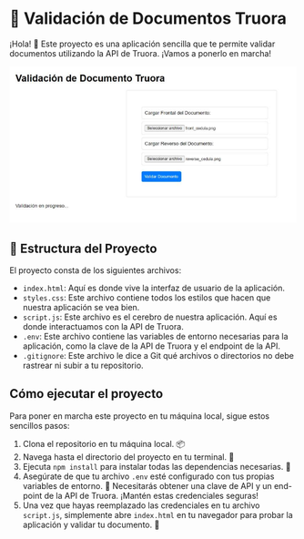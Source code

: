 # 📝 Validación de Documentos Truora

¡Hola! 👋 Este proyecto es una aplicación sencilla que te permite validar documentos utilizando la API de Truora. ¡Vamos a ponerlo en marcha!

![background checks Truora](img/screenshot-truora.jpeg "background checks Truora")

## 📂 Estructura del Proyecto

El proyecto consta de los siguientes archivos:

- `index.html`: Aquí es donde vive la interfaz de usuario de la aplicación.
- `styles.css`: Este archivo contiene todos los estilos que hacen que nuestra aplicación se vea bien.
- `script.js`: Este archivo es el cerebro de nuestra aplicación. Aquí es donde interactuamos con la API de Truora.
- `.env`: Este archivo contiene las variables de entorno necesarias para la aplicación, como la clave de la API de Truora y el endpoint de la API.
- `.gitignore`: Este archivo le dice a Git qué archivos o directorios no debe rastrear ni subir a tu repositorio.

## Cómo ejecutar el proyecto

Para poner en marcha este proyecto en tu máquina local, sigue estos sencillos pasos:

1. Clona el repositorio en tu máquina local. 📦
2. Navega hasta el directorio del proyecto en tu terminal. 🚀
3. Ejecuta `npm install` para instalar todas las dependencias necesarias. 🧰
4. Asegúrate de que tu archivo `.env` esté configurado con tus propias variables de entorno. 🔑 Necesitarás obtener una clave de API y un end-point de la API de Truora. ¡Mantén estas credenciales seguras!
5. Una vez que hayas reemplazado las credenciales en tu archivo `script.js`, simplemente abre `index.html` en tu navegador para probar la aplicación y validar tu documento. 🎉

